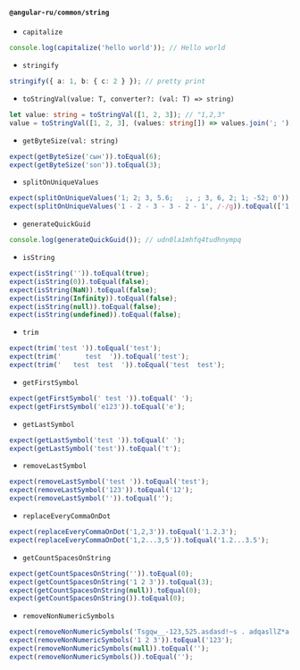 #### `@angular-ru/common/string`

-   `capitalize`

```ts
console.log(capitalize('hello world')); // Hello world
```

-   `stringify`

```ts
stringify({ a: 1, b: { c: 2 } }); // pretty print
```

-   `toStringVal(value: T, converter?: (val: T) => string)`

```ts
let value: string = toStringVal([1, 2, 3]); // "1,2,3"
value = toStringVal([1, 2, 3], (values: string[]) => values.join('; ')); // "1; 2; 3"
```

-   `getByteSize(val: string)`

```ts
expect(getByteSize('сын')).toEqual(6);
expect(getByteSize('son')).toEqual(3);
```

-   `splitOnUniqueValues`

```ts
expect(splitOnUniqueValues('1; 2; 3, 5.6;   ;, ; 3, 6, 2; 1; -52; 0')).toEqual(['1', '2', '3', '5.6', '6', '-52', '0']);
expect(splitOnUniqueValues('1 - 2 - 3 - 3 - 2 - 1', /-/g)).toEqual(['1', '2', '3']);
```

-   `generateQuickGuid`

```ts
console.log(generateQuickGuid()); // udn0la1mhfq4tudhnympq
```

-   `isString`

```ts
expect(isString('')).toEqual(true);
expect(isString(0)).toEqual(false);
expect(isString(NaN)).toEqual(false);
expect(isString(Infinity)).toEqual(false);
expect(isString(null)).toEqual(false);
expect(isString(undefined)).toEqual(false);
```

-   `trim`

```ts
expect(trim('test ')).toEqual('test');
expect(trim('      test  ')).toEqual('test');
expect(trim('   test  test  ')).toEqual('test  test');
```

-   `getFirstSymbol`

```ts
expect(getFirstSymbol(' test ')).toEqual(' ');
expect(getFirstSymbol('e123')).toEqual('e');
```

-   `getLastSymbol`

```ts
expect(getLastSymbol('test ')).toEqual(' ');
expect(getLastSymbol('test')).toEqual('t');
```

-   `removeLastSymbol`

```ts
expect(removeLastSymbol('test ')).toEqual('test');
expect(removeLastSymbol('123')).toEqual('12');
expect(removeLastSymbol('')).toEqual('');
```

-   `replaceEveryCommaOnDot`

```ts
expect(replaceEveryCommaOnDot('1,2,3')).toEqual('1.2.3');
expect(replaceEveryCommaOnDot('1,2...3,5')).toEqual('1.2...3.5');
```

-   `getCountSpacesOnString`

```ts
expect(getCountSpacesOnString('')).toEqual(0);
expect(getCountSpacesOnString('1 2 3')).toEqual(3);
expect(getCountSpacesOnString(null)).toEqual(0);
expect(getCountSpacesOnString()).toEqual(0);
```

-   `removeNonNumericSymbols`

```ts
expect(removeNonNumericSymbols('Tsgqw__-123,525.asdasd!~s . adqasllZ*a')).toEqual('-123,525..');
expect(removeNonNumericSymbols('1 2 3')).toEqual('123');
expect(removeNonNumericSymbols(null)).toEqual('');
expect(removeNonNumericSymbols()).toEqual('');
```

